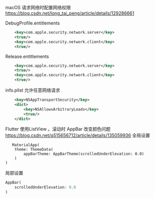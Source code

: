 

macOS 请求网络时配置网络权限
https://blog.csdn.net/long_tai_peng/article/details/129286661

DebugProfile.entitlements
```xml
    <key>com.apple.security.network.server</key>
    <true/>
    <key>com.apple.security.network.client</key>
    <true/> 
```
Release.entitlements
```xml
    <key>com.apple.security.network.server</key>
    <true/>
    <key>com.apple.security.network.client</key>
    <true/> 
```

info.plist 允许任意网络请求

```xml
    <key>NSAppTransportSecurity</key>
    <dict>
        <key>NSAllowsArbitraryLoads</key>
        <true/>
    </dict>
```
Flutter 使用ListView 。滚动时 AppBar 改变颜色问题
https://blog.csdn.net/q515656712/article/details/135059936
全局设置
```
   MaterialApp(
    theme: ThemeData(
        appBarTheme: AppBarTheme(scrolledUnderElevation: 0.0)
    )
)
```
局部设置
```dart
AppBar(
    scrolledUnderElevation: 0.0
)
```